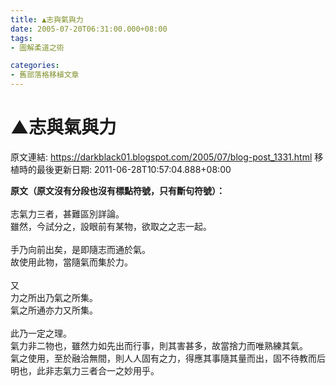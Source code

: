 ```yaml
---
title: ▲志與氣與力
date: 2005-07-20T06:31:00.000+08:00
tags: 
- 圖解柔道之術

categories:
- 舊部落格移植文章
---
```


# ▲志與氣與力

原文連結: https://darkblack01.blogspot.com/2005/07/blog-post_1331.html
移植時的最後更新日期: 2011-06-28T10:57:04.888+08:00

<strong>原文（原文沒有分段也沒有標點符號，只有斷句符號）：</strong><br /><br />志氣力三者，甚難區別詳論。<br />雖然，今試分之，設眼前有某物，欲取之之志一起。<br /><br />手乃向前出矣，是即隨志而通於氣。<br />故使用此物，當隨氣而集於力。<br /><br />又<br />力之所出乃氣之所集。<br />氣之所通亦力又所集。<br /><br />此乃一定之理。<br />氣力非二物也，雖然力如先出而行事，則其害甚多，故當捨力而唯熟練其氣。<br />氣之使用，至於融洽無間，則人人固有之力，得應其事隨其量而出，固不待教而后明也，此非志氣力三者合一之妙用乎。

